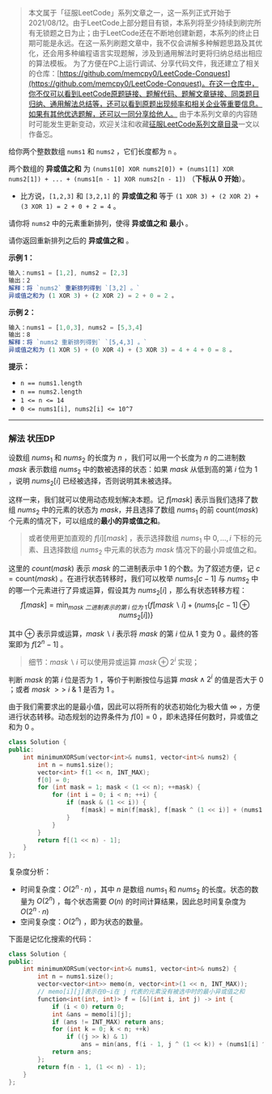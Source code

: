 > 本文属于「征服LeetCode」系列文章之一，这一系列正式开始于2021/08/12。由于LeetCode上部分题目有锁，本系列将至少持续到刷完所有无锁题之日为止；由于LeetCode还在不断地创建新题，本系列的终止日期可能是永远。在这一系列刷题文章中，我不仅会讲解多种解题思路及其优化，还会用多种编程语言实现题解，涉及到通用解法时更将归纳总结出相应的算法模板。
> <b></b>
> 为了方便在PC上运行调试、分享代码文件，我还建立了相关的仓库：[https://github.com/memcpy0/LeetCode-Conquest](https://github.com/memcpy0/LeetCode-Conquest)。在这一仓库中，你不仅可以看到LeetCode原题链接、题解代码、题解文章链接、同类题目归纳、通用解法总结等，还可以看到原题出现频率和相关企业等重要信息。如果有其他优选题解，还可以一同分享给他人。
> <b></b>
> 由于本系列文章的内容随时可能发生更新变动，欢迎关注和收藏[征服LeetCode系列文章目录](https://memcpy0.blog.csdn.net/article/details/119656559)一文以作备忘。

给你两个整数数组 `nums1` 和 `nums2` ，它们长度都为 `n` 。

两个数组的 **异或值之和** 为 `(nums1[0] XOR nums2[0]) + (nums1[1] XOR nums2[1]) + ... + (nums1[n - 1] XOR nums2[n - 1])` （**下标从 0 开始**）。

- 比方说，`[1,2,3]` 和 `[3,2,1]` 的 **异或值之和** 等于 `(1 XOR 3) + (2 XOR 2) + (3 XOR 1) = 2 + 0 + 2 = 4` 。

请你将 `nums2` 中的元素重新排列，使得 **异或值之和** **最小** 。

请你返回重新排列之后的 **异或值之和** 。

**示例 1：**
```js
输入：nums1 = [1,2], nums2 = [2,3]
输出：2
解释：将 `nums2` 重新排列得到 `[3,2] 。`
异或值之和为 (1 XOR 3) + (2 XOR 2) = 2 + 0 = 2 。
```
**示例 2：**
```js
输入：nums1 = [1,0,3], nums2 = [5,3,4]
输出：8
解释：将 `nums2 重新排列得到` `[5,4,3] 。`
异或值之和为 (1 XOR 5) + (0 XOR 4) + (3 XOR 3) = 4 + 4 + 0 = 8 。
```
**提示：**
- `n == nums1.length`
- `n == nums2.length`
- `1 <= n <= 14`
- `0 <= nums1[i], nums2[i] <= 10^7`

---
### 解法 状压DP
设数组 $nums_1$ 和 $nums_2$ 的长度为 $n$ ，我们可以用一个长度为 $n$ 的二进制数 $mask$ 表示数组 $nums_2$ 中的数被选择的状态：如果 $mask$ 从低到高的第 $i$ 位为 $1$ ，说明 $nums_2[i]$ 已经被选择，否则说明其未被选择。

这样一来，我们就可以使用动态规划解决本题。记 $f[mask]$ 表示当我们选择了数组 $nums_2$ 中的元素的状态为 $mask$，并且选择了数组 $nums_1$  的前 $\text{count}(\textit{mask})$ 个元素的情况下，可以组成的**最小的异或值之和**。
> 或者使用更加直观的 $f[i][mask]$ ，表示选择数组 $nums_1$ 中 $0, \dots, i$ 下标的元素、且选择数组 $nums_2$ 中元素的状态为 $mask$ 情况下的最小异或值之和。

这里的 $count(mask)$ 表示 $mask$ 的二进制表示中 $1$ 的个数。为了叙述方便，记 $c = \text{count}(\textit{mask})$ 。在进行状态转移时，我们可以枚举 $\textit{nums}_1[c-1]$ 与 $nums_2$ 中的哪一个元素进行了异或运算，假设其为 $nums_2[i]$ ，那么有状态转移方程：
$$f[\textit{mask}] = \min_{\textit{mask} ~二进制表示的第~ i ~位为~ 1} \big\{ f[\textit{mask} \backslash i] + (\textit{nums}_1[c-1] \oplus \textit{nums}_2[i]) \big\}$$

其中 $\oplus$ 表示异或运算，$\textit{mask} \backslash i$ 表示将 $mask$ 的第 $i$ 位从 $1$ 变为 $0$ 。最终的答案即为 $f[2^n - 1]$ 。
> 细节：$\textit{mask} \backslash i$ 可以使用异或运算 $\textit{mask} \oplus 2^i$ 实现；

判断 $mask$ 的第 $i$ 位是否为 $1$ ，等价于判断按位与运算 $\textit{mask} \wedge 2^i$ 的值是否大于 $0$ ；或者 $mask\ >>\ i\ \&\ 1$ 是否为 $1$ 。

由于我们需要求出的是最小值，因此可以将所有的状态初始化为极大值 $\infty$ ，方便进行状态转移。动态规划的边界条件为 $f[0]=0$ ，即未选择任何数时，异或值之和为 $0$ 。
```cpp
class Solution {
public:
    int minimumXORSum(vector<int>& nums1, vector<int>& nums2) {
        int n = nums1.size();
        vector<int> f(1 << n, INT_MAX);
        f[0] = 0;
        for (int mask = 1; mask < (1 << n); ++mask) {
            for (int i = 0; i < n; ++i) {
                if (mask & (1 << i)) {
                    f[mask] = min(f[mask], f[mask ^ (1 << i)] + (nums1[__builtin_popcount(mask) - 1] ^ nums2[i]));
                }
            }
        }
        return f[(1 << n) - 1];
    }
};
```
复杂度分析：
- 时间复杂度：$O(2^n \cdot n)$ ，其中 $n$ 是数组 $nums_1$ 和 $nums_2$ 的长度。状态的数量为 $O(2^n)$ ，每个状态需要 $O(n)$ 的时间计算结果，因此总时间复杂度为 $O(2^n \cdot n)$
- 空间复杂度：$O(2^n)$ ，即为状态的数量。

下面是记忆化搜索的代码：
```cpp
class Solution {
public:
    int minimumXORSum(vector<int>& nums1, vector<int>& nums2) {
        int n = nums1.size();
        vector<vector<int>> memo(n, vector<int>(1 << n, INT_MAX));
        // memo[i][j]表示在0~i在 j 代表的元素没有被选中时的最小异或值之和
        function<int(int, int)> f = [&](int i, int j) -> int {
            if (i < 0) return 0;
            int &ans = memo[i][j];
            if (ans != INT_MAX) return ans;
            for (int k = 0; k < n; ++k) 
                if ((j >> k) & 1) 
                    ans = min(ans, f(i - 1, j ^ (1 << k)) + (nums1[i] ^ nums2[k]));
            return ans;
        };
        return f(n - 1, (1 << n) - 1);
    }
};
```